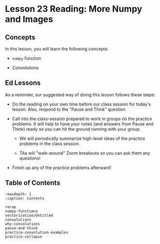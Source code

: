 # <i class="fas fa-book"></i> Lesson 23 Reading: More Numpy and Images

## Concepts

In this lesson, you will learn the following concepts:

- `numpy` function

- Convolutions

## Ed Lessons

As a reminder, our suggested way of doing this lesson follows these steps:

- Do the reading on your own time before our class session for today's lesson. Also, respond to the "Pause and Think" question.

- Call into the class-session prepared to work in groups on the practice problems. It will help to have your notes (and answers from Pause and Think) ready so you can hit the ground running with your group.

  - We will periodically summarize high-level ideas of the practice problems in the class session.

  - TAs will "walk-around" Zoom breakouts so you can ask them any questions!

- Finish up any of the practice problems afterward!

## Table of Contents

```{toctree}
:maxdepth: 1
:caption: Contents

recap
numpy-functions
vectorization/Untitled
convolutions
why-convolutions
pause-and-think
practice-convolution-examples
practice-collapse
```

